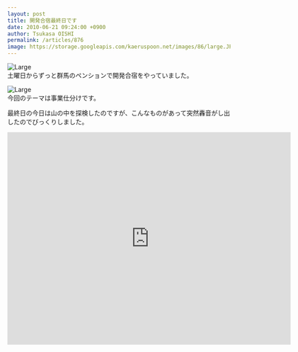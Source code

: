 ```yaml
---
layout: post
title: 開発合宿最終日です
date: 2010-06-21 09:24:00 +0900
author: Tsukasa OISHI
permalink: /articles/876
image: https://storage.googleapis.com/kaeruspoon.net/images/86/large.JPG?1300880347
---
```



![Large](https://storage.googleapis.com/kaeruspoon.net/images/86/large.JPG?1300880347)  
土曜日からずっと群馬のペンションで開発合宿をやっていました。  

![Large](https://storage.googleapis.com/kaeruspoon.net/images/87/large.JPG?1300880356)  
今回のテーマは事業仕分けです。  

最終日の今日は山の中を探検したのですが、こんなものがあって突然轟音がし出したのでびっくりしました。  

<iframe width="640" height="480" src="https://www.youtube.com/embed/6Koc7QIRzts" frameborder="0" allowfullscreen></iframe>  
